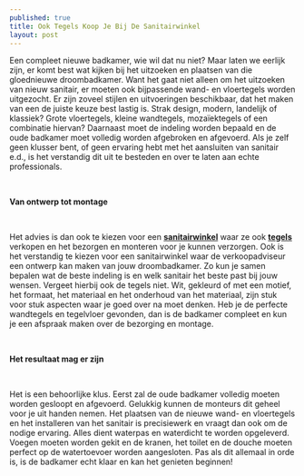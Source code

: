 ```yaml
---
published: true
title: Ook Tegels Koop Je Bij De Sanitairwinkel
layout: post
---
```

<p>Een compleet nieuwe badkamer, wie wil dat nu niet? Maar laten we eerlijk zijn, er komt best wat kijken bij het uitzoeken en plaatsen van die gloednieuwe droombadkamer. Want het gaat niet alleen om het uitzoeken van nieuw sanitair, er moeten ook bijpassende wand- en vloertegels worden uitgezocht. Er zijn zoveel stijlen en uitvoeringen beschikbaar, dat het maken van een de juiste keuze best lastig is. Strak design, modern, landelijk of klassiek? Grote vloertegels, kleine wandtegels, moza&iuml;ektegels of een combinatie hiervan? Daarnaast moet de indeling worden bepaald en de oude badkamer moet volledig worden afgebroken en afgevoerd. Als je zelf geen klusser bent, of geen ervaring hebt met het aansluiten van sanitair e.d., is het verstandig dit uit te besteden en over te laten aan echte professionals.</p>
<p><strong>&nbsp;</strong></p>
<p><strong>Van ontwerp tot montage</strong></p>
<p>&nbsp;</p>
<p>Het advies is dan ook te kiezen voor een <strong><a href="http://www.janvansundert.be/sanitairwinkel">sanitairwinkel</a></strong> waar ze ook <strong><a href="http://www.janvansundert.be/tegels">tegels</a></strong> verkopen en het bezorgen en monteren voor je kunnen verzorgen. Ook is het verstandig te kiezen voor een sanitairwinkel waar de verkoopadviseur een ontwerp kan maken van jouw droombadkamer. Zo kun je samen bepalen wat de beste indeling is en welk sanitair het beste past bij jouw wensen. Vergeet hierbij ook de tegels niet. Wit, gekleurd of met een motief, het formaat, het materiaal en het onderhoud van het materiaal, zijn stuk voor stuk aspecten waar je goed over na moet denken. Heb je de perfecte wandtegels en tegelvloer gevonden, dan is de badkamer compleet en kun je een afspraak maken over de bezorging en montage.</p>
<p><strong>&nbsp;</strong></p>
<p><strong>Het resultaat mag er zijn</strong></p>
<p>&nbsp;</p>
<p>Het is een behoorlijke klus. Eerst zal de oude badkamer volledig moeten worden gesloopt en afgevoerd. Gelukkig kunnen de monteurs dit geheel voor je uit handen nemen. Het plaatsen van de nieuwe wand- en vloertegels en het installeren van het sanitair is precisiewerk en vraagt dan ook om de nodige ervaring. Alles dient waterpas en waterdicht te worden opgeleverd. Voegen moeten worden gekit en de kranen, het toilet en de douche moeten perfect op de watertoevoer worden aangesloten. Pas als dit allemaal in orde is, is de badkamer echt klaar en kan het genieten beginnen!</p>

